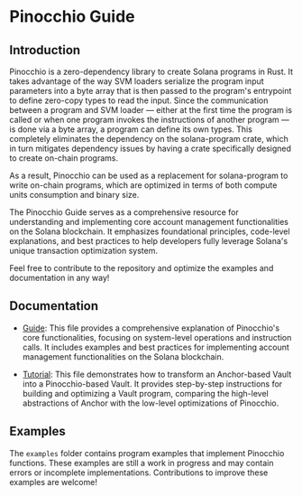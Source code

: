 # Pinocchio Guide
## Introduction

Pinocchio is a zero-dependency library to create Solana programs in Rust. It takes advantage of the way SVM loaders serialize the program input parameters into a byte array that is then passed to the program's entrypoint to define zero-copy types to read the input. Since the communication between a program and SVM loader — either at the first time the program is called or when one program invokes the instructions of another program — is done via a byte array, a program can define its own types. This completely eliminates the dependency on the solana-program crate, which in turn mitigates dependency issues by having a crate specifically designed to create on-chain programs.

As a result, Pinocchio can be used as a replacement for solana-program to write on-chain programs, which are optimized in terms of both compute units consumption and binary size.

The Pinocchio Guide serves as a comprehensive resource for understanding and implementing core account management functionalities on the Solana blockchain. It emphasizes foundational principles, code-level explanations, and best practices to help developers fully leverage Solana's unique transaction optimization system.

Feel free to contribute to the repository and optimize the examples and documentation in any way!

## Documentation

- [Guide](GUIDE.md): This file provides a comprehensive explanation of Pinocchio's core functionalities, focusing on system-level operations and instruction calls. It includes examples and best practices for implementing account management functionalities on the Solana blockchain.
  
- [Tutorial](TUTORIAL.md): This file demonstrates how to transform an Anchor-based Vault into a Pinocchio-based Vault. It provides step-by-step instructions for building and optimizing a Vault program, comparing the high-level abstractions of Anchor with the low-level optimizations of Pinocchio.

## Examples

The `examples` folder contains program examples that implement Pinocchio functions. These examples are still a work in progress and may contain errors or incomplete implementations. Contributions to improve these examples are welcome!